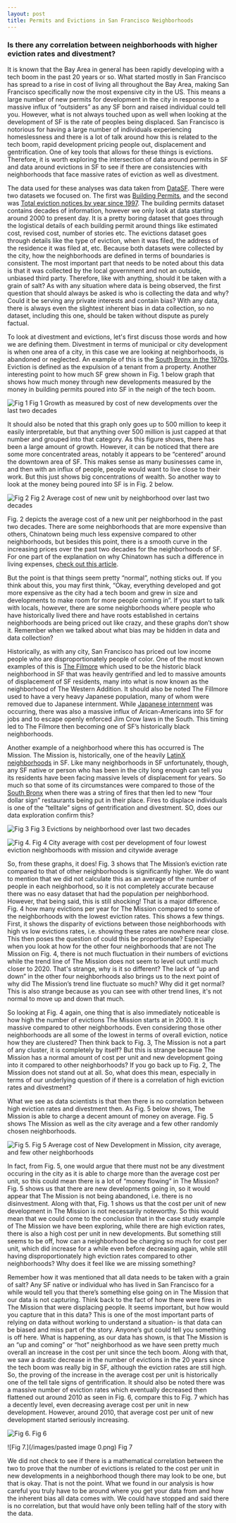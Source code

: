 ```yaml
---
layout: post
title: Permits and Evictions in San Francisco Neighborhoods
---
```

### Is there any correlation between neighborhoods with higher eviction rates and divestment?



It is known that the Bay Area in general has been rapidly developing with a tech boom in the past 20 years or so. What started mostly in San Francisco has spread to a rise in cost of living all throughout the Bay Area, making San Francisco specifically now the most expensive city in the US. This means a large number of new permits for development in the city in response to a massive influx of “outsiders” as any SF born and raised individual could tell you. However, what is not always touched upon as well when looking at the development of SF is the rate of peoples being displaced. San Francisco is notorious for having a large number of individuals experiencing homeslessness and there is a lot of talk around how this is related to the tech boom, rapid development pricing people out, displacement and gentrification. One of key tools that allows for these things is evictions. Therefore, it is worth exploring the intersection of data around permits in SF and data around evictions in SF to see if there are consistencies with neighborhoods that face massive rates of eviction as well as divestment. 
 
  
The data used for these analyses was data taken from [DataSF](https://datasf.org). There were two datasets we focused on. The first was [Building Permits](https://data.sfgov.org/Housing-and-Buildings/Building-Permits/i98e-djp9), and the second was [Total eviction notices by year since 1997](https://data.sfgov.org/Housing-and-Buildings/Eviction-Notices/5cei-gny5). The building permits dataset contains decades of information, however we only look at data starting around 2000 to present day. It is a pretty boring dataset that goes through the logistical details of each building permit around things like estimated cost, revised cost, number of stories etc. The evictions dataset goes through details like the type of eviction, when it was filed, the address of the residence it was filed at, etc. Because both datasets were collected by the city, how the neighborhoods are defined in terms of boundaries is consistent. The most important part that needs to be noted about this data is that it was collected by the local government and not an outside, unbiased third party. Therefore, like with anything, should it be taken with a grain of salt? As with any situation where data is being observed, the first question that should always be asked is who is collecting the data and why? Could it be serving any private interests and contain bias? With any data, there is always even the slightest inherent bias in data collection, so no dataset, including this one, should be taken without dispute as purely factual.

To look at divestment and evictions, let's first discuss those words and how we are defining them. Divestment in terms of municipal or city development is when one area of a city, in this case we are looking at neighborhoods, is abandoned or neglected. An example of this is the [South Bronx in the 1970s](https://www.versobooks.com/blogs/3145-benign-neglect-and-planned-shrinkage). Eviction is defined as the expulsion of a tenant from a property. Another interesting point to how much SF grew shown in Fig. 1 below graph that shows how much money through new developments measured by the money in building permits poured into SF in the neigh of the tech boom. 


![Fig 1](/images/SanFranciscoHeatMap.png)
Fig 1 Growth as measured by cost of new developments over the last two decades


It should also be noted that this graph only goes up to 500 million to keep it easily interpretable, but that anything over 500 million is just capped at that number and grouped into that category. As this figure shows, there has been a large amount of growth. However, it can be noticed that there are some more concentrated areas, notably it appears to be “centered” around the downtown area of SF. This makes sense as many businesses came in, and then with an influx of people, people would want to live close to their work. But this just shows big concentrations of wealth. So another way to look at the money being poured into SF is in Fig. 2 below. 


![Fig 2](/images/Average_Cost_per_UnitSanFrancisco.png)
Fig 2 Average cost of new unit by neighborhood over last two decades


Fig. 2 depicts the average cost of a new unit per neighborhood in the past two decades. There are some neighborhoods that are more expensive than others, Chinatown being much less expensive compared to other neighborhoods, but besides this point, there is a smooth curve in the increasing prices over the past two decades for the neighborhoods of SF. For one part of the explanation on why Chinatown has such a difference in living expenses, [check out this article](https://www.sfchronicle.com/bayarea/article/Families-live-jammed-into-Chinatown-rooms-with-6663902.php).

But the point is that things seem pretty “normal”, nothing sticks out. If you think about this, you may first think, “Okay, everything developed and got more expensive as the city had a tech boom and grew in size and developments to make room for more people coming in”. If you start to talk with locals, however, there are some neighborhoods where people who have historically lived there and have roots established in certains neighborhoods are being priced out like crazy, and these graphs don’t show it. Remember when we talked about what bias may be hidden in data and data collection? 

Historically, as with any city, San Francisco has priced out low income people who are disproportionately people of color. One of the most known examples of this is [The Filmore](https://sfpublicpress.org/news/2019-09/fillmore-revisited-how-redevelopment-tore-through-the-western-addition) which used to be the historic black neighborhood in SF that was heavily gentrified and led to massive amounts of displacement of SF residents, many into what is now known as the neighborhood of The Western Addition. It should also be noted The Fillmore used to have a very heavy Japanese population, many of whom were removed due to Japanese internment. While [Japanese internment](https://theculturetrip.com/north-america/usa/california/articles/japantowns-hidden-history-how-internment-camps-shaped-san-francisco/) was occurring, there was also a massive influx of Arican-Americans into SF for jobs and to escape openly enforced Jim Crow laws in the South. This timing led to The Filmore then becoming one of SF’s historically black neighborhoods. 

Another example of a neighborhood where this has occurred is The Mission. The Mission is, historically, one of the heavily [LatinX neighborhoods](https://www.sfgate.com/neighborhoods/sf/mission/) in SF. Like many neighborhoods in SF unfortunately, though, any SF native or person who has been in the city long enough can tell you its residents have been facing massive levels of displacement for years. So much so that some of its circumstances were compared to those of the [South Bronx](https://sf.curbed.com/2016/8/10/12407266/mission-district-san-francisco-fires-arson) when there was a string of fires that then led to new “four dollar sign” restaurants being put in their place. Fires to displace individuals is one of the “telltale” signs of gentrification and divestment. SO, does our data exploration confirm this?



![Fig 3](/images/unnamed.png)
Fig 3 Evictions by neighborhood over last two decades

![Fig 4.](/images/unnamed-2.png)
Fig 4 City average with cost per development of four lowest eviction neighborhoods with mission and citywide average


So, from these graphs, it does! Fig. 3 shows that The Mission’s eviction rate compared to that of other neighborhoods is significantly higher. We do want to mention that we did not calculate this as an average of the number of people in each neighborhood, so it is not completely accurate because there was no easy dataset that had the population per neighborhood. However, that being said, this is still shocking! That is a major difference. Fig. 4 how many evictions per year for The Mission compared to some of the neighborhoods with the lowest eviction rates. This shows a few things. First, it shows the disparity of evictions between those neighborhoods with high vs low evictions rates, i.e. showing these rates are nowhere near close. This then poses the question of could this be proportionate? Especially when you look at how for the other four neighborhoods that are not The Mission on Fig. 4, there is not much fluctuation in their numbers of evictions while the trend line of The Mission does not seem to level out until much closer to 2020. That's strange, why is it so different? The lack of “up and down” in the other four neighborhoods also brings us to the next point of why did The Mission’s trend line fluctuate so much? Why did it get normal? This is also strange because as you can see with other trend lines, it's not normal to move up and down that much. 

So looking at Fig. 4 again, one thing that is also immediately noticeable is how high the number of evictions The Mission starts at in 2000. It is massive compared to other neighborhoods. Even considering those other neighborhoods are all some of the lowest in terms of overall eviction, notice how they are clustered? Then think back to Fig. 3, The Mission is not a part of any cluster, it is completely by itself? But this is strange because The Mission has a normal amount of cost per unit and new development going into it compared to other neighborhoods? If you go back up to Fig. 2, The Mission does not stand out at all. So, what does this mean, especially in terms of our underlying question of if there is a correlation of high eviction rates and divestment?

What we see as data scientists is that then there is no correlation between high eviction rates and divestment then. As Fig. 5 below shows, The Mission is able to charge a decent amount of money on average. Fig. 5 shows The Mission as well as the city average and a few other randomly chosen neighborhoods. 



![Fig 5.](/images/unnamed-3.png)
Fig 5 Average cost of New Development in Mission, city average, and few other neighborhoods


In fact, from Fig. 5, one would argue that there must not be any divestment occuring in the city as it is able to charge more than the average cost per unit, so this could mean there is a lot of “money flowing” in The Mission? Fig. 5 shows us that there are new developments going in, so it would appear that The Mission is not being abandoned, i.e. there is no disinvestment. Along with that, Fig. 1 shows us that the cost per unit of new development in The Mission is not necessarily noteworthy. So this would mean that we could come to the conclusion that in the case study example of The Mission we have been exploring, while there are high eviction rates, there is also a high cost per unit in new developments. But something still seems to be off, how can a neighborhood be charging so much for cost per unit, which did increase for a while even before decreasing again, while still having disproportionately high eviction rates compared to other neighborhoods? Why does it feel like we are missing something?

Remember how it was mentioned that all data needs to be taken with a grain of salt? Any SF native or individual who has lived in San Francisco for a while would tell you that there’s something else going on in The Mission that our data is not capturing. Think back to the fact of how there were fires in The Mission that were displacing people. It seems important, but how would you capture that in this data? This is one of the most important parts of relying on data without working to understand a situation- is that data can be biased and miss part of the story. Anyone’s gut could tell you something is off here. What is happening, as our data has shown, is that The Mission is an “up and coming” or “hot” neighborhood as we have seen pretty much overall an increase in the cost per unit since the tech boom. Along with that, we saw a drastic decrease in the number of evictions in the 20 years since the tech boom was really big in SF, although the eviction rates are still high. So, the proving of the increase in the average cost per unit is historically one of the tell tale signs of gentrification. It should also be noted there was a massive number of eviction rates which eventually decreased then flattened out around 2010 as seen in Fig. 6, compare this to Fig. 7 which has a decently level, even decreasing average cost per unit in new development. However, around 2010, that average cost per unit of new development started seriously increasing. 

![Fig 6.](/images/unnamed-4.png)
Fig 6

![Fig 7.](/images/pasted image 0.png)
Fig 7

We did not check to see if there is a mathematical correlation between the two to prove that the number of evictions is related to the cost per unit in new developments in a neighborhood though there may look to be one, but that is okay. That is not the point. What we found in our analysis is how careful you truly have to be around where you get your data from and how the inherent bias all data comes with. We could have stopped and said there is no correlation, but that would have only been telling half of the story with the data.





